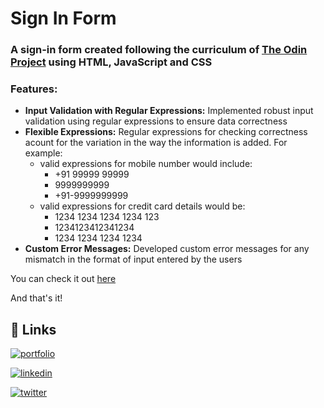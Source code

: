 # Sign In Form

### A sign-in form created following the curriculum of [The Odin Project](https://www.theodinproject.com/) using HTML, JavaScript and CSS

### Features:
- **Input Validation with Regular Expressions:** Implemented robust input validation using regular expressions to ensure data correctness 
- **Flexible Expressions:** Regular expressions for checking correctness acount for the variation in the way the information is added. For example:
    - valid expressions for mobile number would include:
        - +91 99999 99999
        - 9999999999
        - +91-9999999999
    - valid expressions for credit card details would be:
        - 1234 1234 1234 1234 123
        - 1234123412341234
        - 1234 1234 1234 1234
- **Custom Error Messages:** Developed custom error messages for any mismatch in the format of input entered by the users

You can check it out [here](https://laldasji.github.io/sign-in-form/)

And that's it!
## 🔗 Links
[![portfolio](https://img.shields.io/badge/my_portfolio-000?style=for-the-badge&logo=ko-fi&logoColor=white)](https://laldasji.github.io/dashboard/)

[![linkedin](https://img.shields.io/badge/linkedin-0A66C2?style=for-the-badge&logo=linkedin&logoColor=white)](https://www.linkedin.com/in/abhinavashutoshlaldas/)

[![twitter](https://img.shields.io/badge/twitter-1DA1F2?style=for-the-badge&logo=twitter&logoColor=white)](https://x.com/lal_das_ji)
